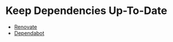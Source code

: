 # Keep Dependencies Up-To-Date

- [Renovate](https://github.com/renovatebot/renovate)
- [Dependabot](https://docs.github.com/en/code-security/dependabot)
